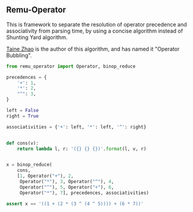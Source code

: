 ## Remu-Operator

This is framework to separate the resolution of operator precedence and associativity from parsing time,
by using a concise algorithm instead of Shunting Yard algorithm.

[Taine Zhao](http://github.com/thautwarm) is the author of this algorithm, and has named it "Operator Bubbling".
 

```python
from remu_operator import Operator, binop_reduce

precedences = {
    '+': 1,
    '*': 2,
    "^": 3,
}

left = False
right = True

associativities = {'+': left, '*': left, '^': right}


def cons(v):
    return lambda l, r: '({} {} {})'.format(l, v, r)


x = binop_reduce(
    cons,
    [1, Operator("+"), 2,
     Operator("*"), 3, Operator("^"), 4,
     Operator("^"), 5, Operator("+"), 6,
     Operator("*"), 7], precedences, associativities)

assert x == '((1 + (2 * (3 ^ (4 ^ 5)))) + (6 * 7))'
```